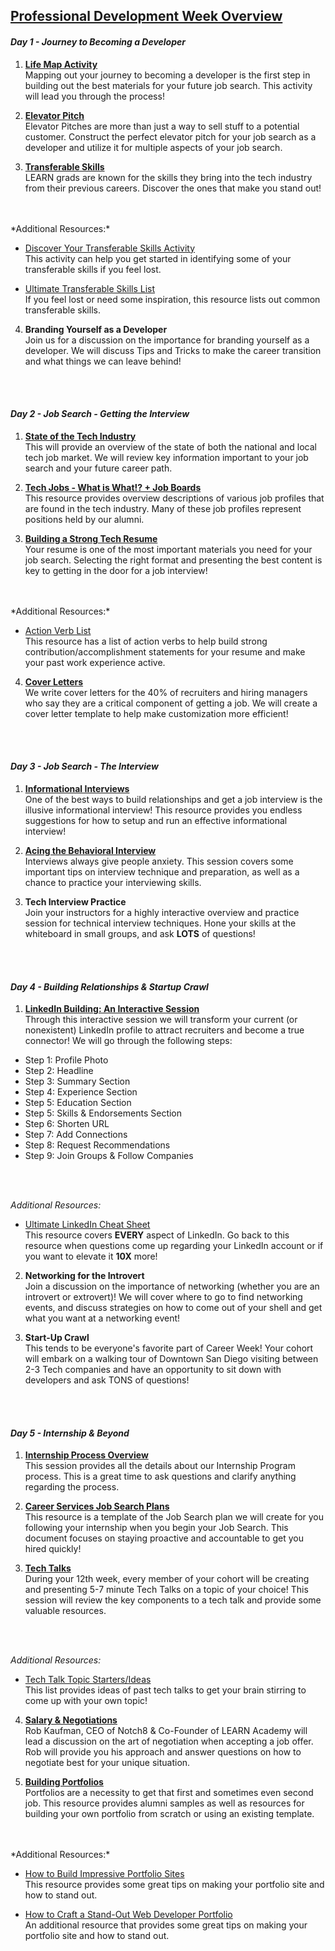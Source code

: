 
## [Professional Development Week Overview](https://drive.google.com/open?id=1dddKX23xKXEA1B3lZmL_vw_ITYcpoJRx)

#### *Day 1 - Journey to Becoming a Developer*

1) **[Life Map Activity](https://drive.google.com/open?id=17Ut3_3E_Rf7P5D3weXe-wSW6hGOBP1m-)**
<br/> Mapping out your journey to becoming a developer is the first step in building out the best materials for your future job search. This activity will lead you through the process!

2) **[Elevator Pitch](https://drive.google.com/open?id=193m55eSrEp2dKyDBrY6TuWrsikBBKe3Y)**
<br/> Elevator Pitches are more than just a way to sell stuff to a potential customer. Construct the perfect elevator pitch for your job search as a developer and utilize it for multiple aspects of your job search.

3) **[Transferable Skills](https://drive.google.com/open?id=1U1c8za1l-0qkrXJv1duSMqFmZAkFssSi)**
<br/> LEARN grads are known for the skills they bring into the tech industry from their previous careers. Discover the ones that make you stand out!
<br/>
<br/>
*Additional Resources:*

* [Discover Your Transferable Skills Activity](https://drive.google.com/open?id=1b73wQ4qGm7JoPYCNhC9ZaOYSCNIl2Iq_)
<br/> This activity can help you get started in identifying some of your transferable skills if you feel lost.

* [Ultimate Transferable Skills List](https://drive.google.com/open?id=1OA1g9bp9NBexCRj_bunBuywC5GzFVNwA)
<br/> If you feel lost or need some inspiration, this resource lists out common transferable skills.

4) **Branding Yourself as a Developer**
<br/>Join us for a discussion on the importance for branding yourself as a developer. We will discuss Tips and Tricks to make the career transition and what things we can leave behind!
<br/>
<br/>

#### *Day 2 - Job Search - Getting the Interview*

1) **[State of the Tech Industry](https://drive.google.com/open?id=1v4GmtTl2Gh6juS4zauRUCpPF_AvgIdMR)**
<br/> This will provide an overview of the state of both the national and local tech job market. We will review key information important to your job search and your future career path.

2) **[Tech Jobs - What is What!? + Job Boards](https://drive.google.com/open?id=1Kw3ULL8zNMPnHqfXCaxtNHtLDLm7GjkN)**
<br/> This resource provides overview descriptions of various job profiles that are found in the tech industry. Many of these job profiles represent positions held by our alumni.

3) **[Building a Strong Tech Resume](https://drive.google.com/open?id=1w7w61ydBnilj6Qbpa_kDqMCqMf-7UWg9)**
<br/> Your resume is one of the most important materials you need for your job search. Selecting the right format and presenting the best content is key to getting in the door for a job interview!
<br/>
<br/>
*Additional Resources:*

* [Action Verb List](https://drive.google.com/open?id=1XpRV4ql5GAsGvVbZ5UuNOUcfGKo5c0t-)
<br/> This resource has a list of action verbs to help build strong contribution/accomplishment statements for your resume and make your past work experience active.

4) **[Cover Letters](https://drive.google.com/open?id=1mW5Af05lVgDEipA5eRveLLh2R3YTwQLf)**
<br/> We write cover letters for the 40% of recruiters and hiring managers who say they are a critical component of getting a job. We will create a cover letter template to help make customization more efficient!
<br/>
<br/>

#### *Day 3 - Job Search - The Interview*
1) **[Informational Interviews](https://drive.google.com/open?id=1-IVvsEtlVhac3xDDxP_eaErmf2wSkLph)**
<br/> One of the best ways to build relationships and get a job interview is the illusive informational interview! This resource provides you endless suggestions for how to setup and run an effective informational interview!

2) **[Acing the Behavioral Interview](https://drive.google.com/open?id=1NRddcU03eKF_pqqP4_crNF3C7eg2lXPl)**
<br/> Interviews always give people anxiety. This session covers some important tips on interview technique and preparation, as well as a chance to practice your interviewing skills.

3) **Tech Interview Practice**
<br/> Join your instructors for a highly interactive overview and practice session for technical interview techniques. Hone your skills at the whiteboard in small groups, and ask **LOTS** of questions!
<br/>
<br/>

#### *Day 4 - Building Relationships & Startup Crawl*
1) **[LinkedIn Building: An Interactive Session](https://drive.google.com/open?id=1v2Nyp3aXDWOtyNv6fkG5utiZ2xvXP_rV)**
<br/> Through this interactive session we will transform your current (or nonexistent) LinkedIn profile to attract recruiters and become a true connector! We will go through the following steps:
* Step 1: Profile Photo
* Step 2: Headline
* Step 3: Summary Section
* Step 4: Experience Section
* Step 5: Education Section
* Step 5: Skills & Endorsements Section
* Step 6: Shorten URL
* Step 7: Add Connections
* Step 8: Request Recommendations
* Step 9: Join Groups & Follow Companies
<br/>
<br/>

*Additional Resources:*

  * [Ultimate LinkedIn Cheat Sheet](https://drive.google.com/open?id=1HxvJTEc7kieYLx7Stk21fK6Z-75zqX_h)
<br/> This resource covers **EVERY** aspect of LinkedIn. Go back to this resource when questions come up regarding your LinkedIn account or if you want to elevate it **10X** more!

2) **Networking for the Introvert**
<br/> Join a discussion on the importance of networking (whether you are an introvert or extrovert)! We will cover where to go to find networking events, and discuss strategies on how to come out of your shell and get what you want at a networking event!

3) **Start-Up Crawl**
<br/> This tends to be everyone's favorite part of Career Week! Your cohort will embark on a walking tour of Downtown San Diego visiting between 2-3 Tech companies and have an  opportunity to sit down with developers and ask TONS of questions!
<br/>
<br/>

#### *Day 5 - Internship & Beyond*  

1) **[Internship Process Overview](https://drive.google.com/open?id=1oBpMMn7nykiQT0Z-93L7A_IVakrqgU6G)**
<br/> This session provides all the details about our Internship Program process. This is a great time to ask questions and clarify anything regarding the process.  

2) **[Career Services Job Search Plans](https://drive.google.com/open?id=1KivnNnnfU0c4Ood3vK0TO1wX5yuwmld1)**
<br/> This resource is a template of the Job Search plan we will create for you following your internship when you begin your Job Search. This document focuses on staying proactive and accountable to get you hired quickly!

3) **[Tech Talks](https://drive.google.com/open?id=11q_2BpRUPlJS4S9qhnAkg3RrspiaddNe)**
<br/> During your 12th week, every member of your cohort will be creating and presenting 5-7 minute Tech Talks on a topic of your choice! This session will review the key components to a tech talk and provide some valuable resources.
<br/>
<br/>

*Additional Resources:*

* [Tech Talk Topic Starters/Ideas](https://drive.google.com/open?id=1811BkX7WWTvLMQ12PxJad1Tl1Sq33L3J)
<br/> This list provides ideas of past tech talks to get your brain stirring to come up with your own topic!

4) **[Salary & Negotiations](https://drive.google.com/open?id=1GUzsyupn7Qyayk0w4ROglVYI7KQFf9BL)**
<br/> Rob Kaufman, CEO of Notch8 & Co-Founder of LEARN Academy will lead a discussion on the art of negotiation when accepting a job offer. Rob will provide you his approach and answer questions on how to negotiate best for your unique situation.

5) **[Building Portfolios](https://drive.google.com/open?id=1vYhNrOx53CZCc9anWNTEKdHBOtG4j5V3_uwaBBA8bCY)**
<br/> Portfolios are a necessity to get that first and sometimes even second job. This resource provides alumni samples as well as resources for building your own portfolio from scratch or using an existing template.
<br/>
<br/>
*Additional Resources:*

* [How to Build Impressive Portfolio Sites](https://drive.google.com/open?id=1GqS63bnway1oRShBycZ0HtuhihSTguOaNJnM7xxX1F0)
<br/> This resource provides some great tips on making your portfolio site and how to stand out.

* [How to Craft a Stand-Out Web Developer Portfolio](https://drive.google.com/open?id=1ZP7eTOdXXJA45G-3xbKUX5ThC1I2g-1X45E5zfbRDi8)
<br/> An additional resource that provides some great tips on making your portfolio site and how to stand out.
